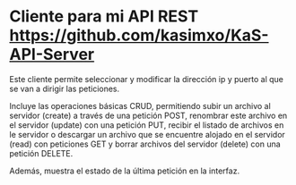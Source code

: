 # Cliente para mi API REST https://github.com/kasimxo/KaS-API-Server
Este cliente permite seleccionar y modificar la dirección ip y puerto al que se van a dirigir las peticiones. 

Incluye las operaciones básicas CRUD, permitiendo subir un archivo al servidor (create) a través de una petición POST, renombrar este archivo en el servidor (update) con una petición PUT, recibir el listado de archivos en le servidor o descargar un archivo que se encuentre alojado en el servidor (read) con peticiones GET y borrar archivos del servidor (delete) con una petición DELETE.

Además, muestra el estado de la última petición en la interfaz.
